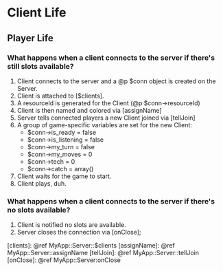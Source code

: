 Client Life
===============

## Player Life

### What happens when a client connects to the server if there's still slots available?

1. Client connects to the server and a @p $conn object is created on the Server.
2. Client is attached to [$clients].
3. A resourceId is generated for the Client (@p $conn->resourceId)
4. Client is then named and colored via [assignName]
5. Server tells connected players a new Client joined via [tellJoin]
6. A group of game-specific variables are set for the new Client:
	- $conn->is_ready = false
	- $conn->is_listening = false
	- $conn->my_turn = false
	-	$conn->my_moves = 0
	-	$conn->tech = 0
	-	$conn->catch = array()
7. Client waits for the game to start.
8. Client plays, duh.

### What happens when a client connects to the server if there's no slots available?

1. Client is notified no slots are available.
2. Server closes the connection via [onClose];

[clients]: @ref MyApp::Server::$clients
[assignName]: @ref MyApp::Server::assignName
[tellJoin]: @ref MyApp::Server::tellJoin
[onClose]: @ref MyApp::Server:onClose